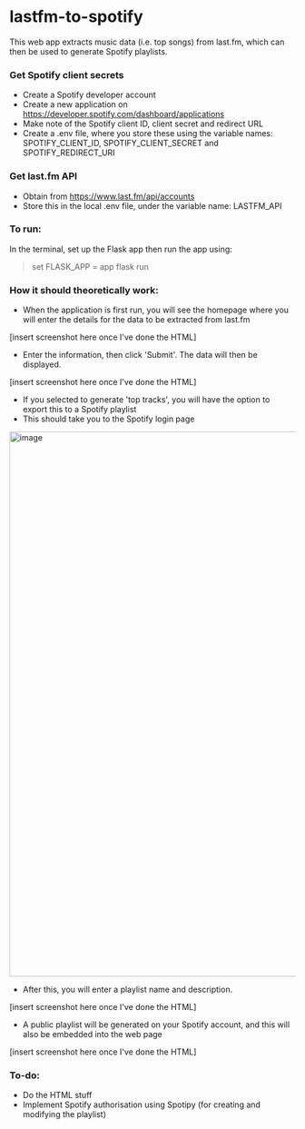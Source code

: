 # lastfm-to-spotify
 
This web app extracts music data (i.e. top songs) from last.fm, which can then be used to generate Spotify playlists.

### Get Spotify client secrets 
- Create a Spotify developer account
- Create a new application on https://developer.spotify.com/dashboard/applications
- Make note of the Spotify client ID, client secret and redirect URL
- Create a .env file, where you store these using the variable names: SPOTIFY_CLIENT_ID, SPOTIFY_CLIENT_SECRET and SPOTIFY_REDIRECT_URI

### Get last.fm API
- Obtain from https://www.last.fm/api/accounts
- Store this in the local .env file, under the variable name: LASTFM_API

### To run:
In the terminal, set up the Flask app then run the app using:
> set FLASK_APP = app
> flask run

### How it should theoretically work:
- When the application is first run, you will see the homepage where you will enter the details for the data to be extracted from last.fm

[insert screenshot here once I've done the HTML] 


- Enter the information, then click 'Submit'. The data will then be displayed.

[insert screenshot here once I've done the HTML]


- If you selected to generate 'top tracks', you will have the option to export this to a Spotify playlist
- This should take you to the Spotify login page

<img width="960" alt="image" src="https://user-images.githubusercontent.com/61570582/193545974-59ff23bd-e7c6-4cc1-b1f3-62bfe239be90.png">


- After this, you will enter a playlist name and description.

[insert screenshot here once I've done the HTML]


- A public playlist will be generated on your Spotify account, and this will also be embedded into the web page

[insert screenshot here once I've done the HTML]


### To-do:
- Do the HTML stuff
- Implement Spotify authorisation using Spotipy (for creating and modifying the playlist)
